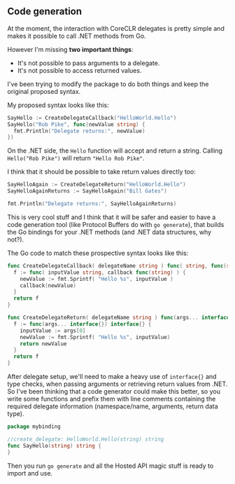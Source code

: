 ## Code generation

At the moment, the interaction with CoreCLR delegates is pretty simple and makes it possible to call .NET methods from Go.

However I'm missing **two important things**:

* It's not possible to pass arguments to a delegate.
* It's not possible to access returned values.

I've been trying to modify the package to do both things and keep the original proposed syntax.

My proposed syntax looks like this:
```go
SayHello := CreateDelegateCallback("HelloWorld.Hello")
SayHello("Rob Pike", func(newValue string) {
  fmt.Println("Delegate returns:", newValue)
})
```

On the .NET side, the `Hello` function will accept and return a string. Calling `Hello("Rob Pike")` will return `"Hello Rob Pike"`.

I think that it should be possible to take return values directly too:

```go
SayHelloAgain := CreateDelegateReturn("HelloWorld.Hello")
SayHelloAgainReturns := SayHelloAgain("Bill Gates")

fmt.Println("Delegate returns:", SayHelloAgainReturns)
```

This is very cool stuff and I think that it will be safer and easier to have a code generation tool (like Protocol Buffers do with `go generate`), that builds the Go bindings for your .NET methods (and .NET data structures, why not?).

The Go code to match these prospective syntax looks like this:
```go
func CreateDelegateCallback( delegateName string ) func( string, func(string) ) {
  f := func( inputValue string, callback func(string) ) {
    newValue := fmt.Sprintf( "Hello %s", inputValue )
    callback(newValue)
  }
  return f
}

func CreateDelegateReturn( delegateName string ) func(args... interface{}) interface{} {
  f := func(args... interface{}) interface{} {
    inputValue := args[0]
    newValue := fmt.Sprintf( "Hello %s", inputValue)
    return newValue
  }
  return f
}
```

After delegate setup, we'll need to make a heavy use of `interface{}` and type checks, when passing arguments or retrieving return values from .NET. So I've been thinking that a code generator could make this better, so you write some functions and prefix them with line comments containing the required delegate information (namespace/name, arguments, return data type).

```go
package mybinding

//create_delegate: HelloWorld.Hello(string) string
func SayHello(string) string {
}
```

Then you run `go generate` and all the Hosted API magic stuff is ready to import and use.
